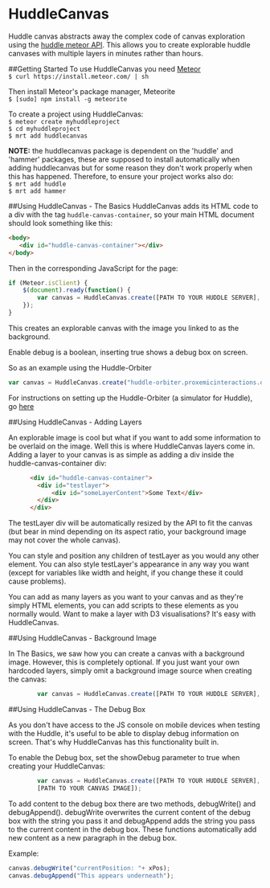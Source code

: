 HuddleCanvas
============

Huddle canvas abstracts away the complex code of canvas exploration using the [huddle meteor API](https://github.com/raedle/meteor-huddle).  This allows you to create explorable huddle canvases with multiple layers in minutes rather than hours.

##Getting Started
To use HuddleCanvas you need [Meteor](http://www.meteor.com)<br>
`$ curl https://install.meteor.com/ | sh`

Then install Meteor's package manager, Meteorite<br>
`$ [sudo] npm install -g meteorite`

To create a project using HuddleCanvas:<br>
`$ meteor create myhuddleproject`<br>
`$ cd myhuddleproject` <br>
`$ mrt add huddlecanvas`

<b>NOTE:</b> the huddlecanvas package is dependent on the 'huddle' and 'hammer' packages, these are supposed to install automatically when adding huddlecanvas but for some reason they don't work properly when this has happened.  Therefore, to ensure your project works also do:<br>
`$ mrt add huddle`<br>
`$ mrt add hammer`<br>

##Using HuddleCanvas - The Basics
HuddleCanvas adds its HTML code to a div with the tag `huddle-canvas-container`, so your main HTML document should look something like this:
```html
<body>
   <div id="huddle-canvas-container"></div>
</body>
```

Then in the corresponding JavaScript for the page:
```javascript
if (Meteor.isClient) {
    $(document).ready(function() {
        var canvas = HuddleCanvas.create([PATH TO YOUR HUDDLE SERVER], [PORT FOR YOUR HUDDLE SERVER], "HuddleName", [ENABLE DEBUG?],[PATH TO YOUR CANVAS IMAGE]);
    });
}

```

This creates an explorable canvas with the image you linked to as the background.

Enable debug is a boolean, inserting true shows a debug box on screen.

So as an example using the Huddle-Orbiter

```javascript
var canvas = HuddleCanvas.create("huddle-orbiter.proxemicinteractions.org", 60000, "HuddleName", false, "../../images/map_small.png");
```

For instructions on setting up the Huddle-Orbiter (a simulator for Huddle), go [here](https://github.com/raedle/meteor-huddle/blob/master/README.md)

##Using HuddleCanvas - Adding Layers

An explorable image is cool but what if you want to add some information to be overlaid on the image.  Well this is where HuddleCanvas layers come in.  Adding a layer to your canvas is as simple as adding a div inside the huddle-canvas-container div:

```html
	  <div id="huddle-canvas-container">
	  	<div id="testlayer">
	  		<div id="someLayerContent">Some Text</div>
	  	</div>
	  </div>
```

The testLayer div will be automatically resized by the API to fit the canvas (but bear in mind depending on its aspect ratio, your background image may not cover the whole canvas).

You can style and position any children of testLayer as you would any other element.  You can also style testLayer's appearance in any way you want (except for variables like width and height, if you change these it could cause problems).

You can add as many layers as you want to your canvas and as they're simply HTML elements, you can add scripts to these elements as you normally would.  Want to make a layer with D3 visualisations? It's easy with HuddleCanvas.

##Using HuddleCanvas - Background Image

In The Basics, we saw how you can create a canvas with a background image.  However, this is completely optional.  If you just want your own hardcoded layers, simply omit a background image source when creating the canvas:

```javascript
        var canvas = HuddleCanvas.create([PATH TO YOUR HUDDLE SERVER], [PORT FOR YOUR HUDDLE SERVER], "HuddleName", false);
```

##Using HuddleCanvas - The Debug Box

As you don't have access to the JS console on mobile devices when testing with the Huddle, it's useful to be able to display debug information on screen.  That's why HuddleCanvas has this functionality built in.

To enable the Debug box, set the showDebug parameter to true when creating your HuddleCanvas:
```javascript
        var canvas = HuddleCanvas.create([PATH TO YOUR HUDDLE SERVER], [PORT FOR YOUR HUDDLE SERVER], "HuddleName", true,
        [PATH TO YOUR CANVAS IMAGE]);
```

To add content to the debug box there are two methods, debugWrite() and debugAppend().  debugWrite overwrites the current content of the debug box with the string you pass it and debugAppend adds the string you pass to the current content in the debug box.  These functions automatically add new content as a new paragraph in the debug box.

Example: 
```javascript
canvas.debugWrite("currentPosition: "+ xPos);
canvas.debugAppend("This appears underneath");
```
